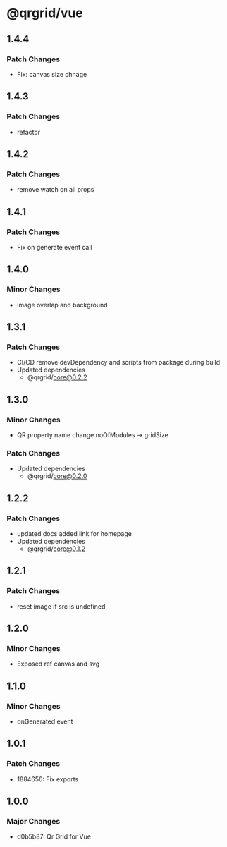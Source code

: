 # @qrgrid/vue

## 1.4.4

### Patch Changes

- Fix: canvas size chnage

## 1.4.3

### Patch Changes

- refactor

## 1.4.2

### Patch Changes

- remove watch on all props

## 1.4.1

### Patch Changes

- Fix on generate event call

## 1.4.0

### Minor Changes

- image overlap and background

## 1.3.1

### Patch Changes

- CI/CD remove devDependency and scripts from package during build
- Updated dependencies
  - @qrgrid/core@0.2.2

## 1.3.0

### Minor Changes

- QR property name change noOfModules -> gridSize

### Patch Changes

- Updated dependencies
  - @qrgrid/core@0.2.0

## 1.2.2

### Patch Changes

- updated docs added link for homepage
- Updated dependencies
  - @qrgrid/core@0.1.2

## 1.2.1

### Patch Changes

- reset image if src is undefined

## 1.2.0

### Minor Changes

- Exposed ref canvas and svg

## 1.1.0

### Minor Changes

- onGenerated event

## 1.0.1

### Patch Changes

- 1884656: Fix exports

## 1.0.0

### Major Changes

- d0b5b87: Qr Grid for Vue
